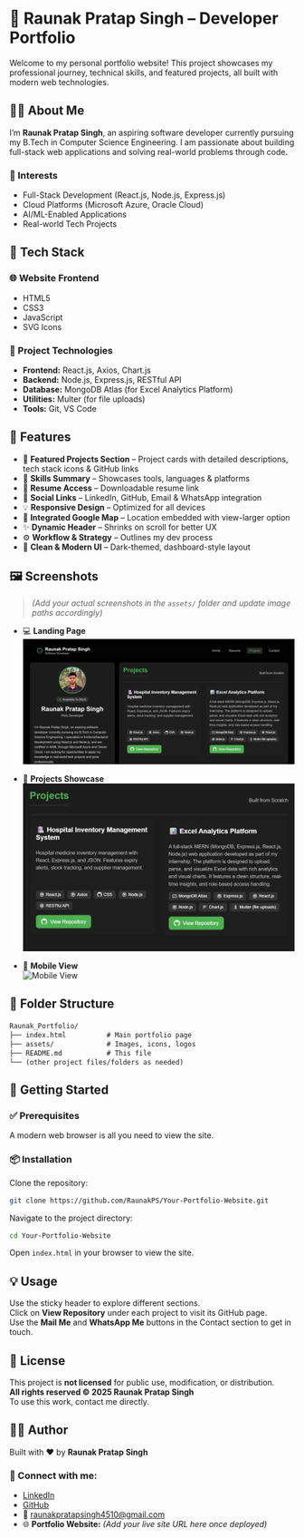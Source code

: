 # 🚀 Raunak Pratap Singh – Developer Portfolio

Welcome to my personal portfolio website! This project showcases my professional journey, technical skills, and featured projects, all built with modern web technologies.

## 🧑‍💻 About Me

I’m **Raunak Pratap Singh**, an aspiring software developer currently pursuing my B.Tech in Computer Science Engineering. I am passionate about building full-stack web applications and solving real-world problems through code.

### 🎯 Interests
- Full-Stack Development (React.js, Node.js, Express.js)
- Cloud Platforms (Microsoft Azure, Oracle Cloud)
- AI/ML-Enabled Applications
- Real-world Tech Projects

## 🧱 Tech Stack

### 🌐 Website Frontend
- HTML5  
- CSS3  
- JavaScript  
- SVG Icons  

### 🧰 Project Technologies
- **Frontend:** React.js, Axios, Chart.js  
- **Backend:** Node.js, Express.js, RESTful API  
- **Database:** MongoDB Atlas (for Excel Analytics Platform)  
- **Utilities:** Multer (for file uploads)  
- **Tools:** Git, VS Code  

## 📌 Features

- 💼 **Featured Projects Section** – Project cards with detailed descriptions, tech stack icons & GitHub links  
- 🧠 **Skills Summary** – Showcases tools, languages & platforms  
- 📜 **Resume Access** – Downloadable resume link  
- 🔗 **Social Links** – LinkedIn, GitHub, Email & WhatsApp integration  
- 💡 **Responsive Design** – Optimized for all devices  
- 📍 **Integrated Google Map** – Location embedded with view-larger option  
- ✨ **Dynamic Header** – Shrinks on scroll for better UX  
- ⚙️ **Workflow & Strategy** – Outlines my dev process  
- 🎨 **Clean & Modern UI** – Dark-themed, dashboard-style layout  

## 🖼️ Screenshots

> *(Add your actual screenshots in the `assets/` folder and update image paths accordingly)*

- 💻 **Landing Page**  
  ![Landing Page](assets/landing-page.png)

- 📂 **Projects Showcase**  
  ![Projects Section](assets/projects-section.png)

- 📱 **Mobile View**  
  ![Mobile View](assets/mobile-view.png)

## 📁 Folder Structure

```
Raunak_Portfolio/
├── index.html          # Main portfolio page
├── assets/             # Images, icons, logos
├── README.md           # This file
└── (other project files/folders as needed)
```

## 🚀 Getting Started

### ✅ Prerequisites
A modern web browser is all you need to view the site.

### 📦 Installation

Clone the repository:
```bash
git clone https://github.com/RaunakPS/Your-Portfolio-Website.git
```

Navigate to the project directory:
```bash
cd Your-Portfolio-Website
```

Open `index.html` in your browser to view the site.

## 💡 Usage

Use the sticky header to explore different sections.  
Click on **View Repository** under each project to visit its GitHub page.  
Use the **Mail Me** and **WhatsApp Me** buttons in the Contact section to get in touch.

## 🚫 License

This project is **not licensed** for public use, modification, or distribution.  
**All rights reserved © 2025 Raunak Pratap Singh**  
To use this work, contact me directly.

## 🙋‍♂️ Author

Built with ❤️ by **Raunak Pratap Singh**

### 🔗 Connect with me:
- [LinkedIn](https://www.linkedin.com/in/raunak-pratap-singh)
- [GitHub](https://github.com/RaunakPS)
- 📧 raunakpratapsingh4510@gmail.com
- 🌐 **Portfolio Website:** *(Add your live site URL here once deployed)*
